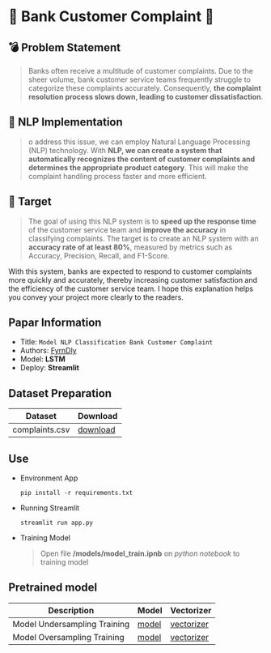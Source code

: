 🏦 Bank Customer Complaint 🏦
===
## 💣 Problem Statement
> Banks often receive a multitude of customer complaints. Due to the sheer volume, bank customer service teams frequently struggle to categorize these complaints accurately. Consequently, **the complaint resolution process slows down, leading to customer dissatisfaction**.

## 🤖 NLP Implementation
> o address this issue, we can employ Natural Language Processing (NLP) technology. With **NLP, we can create a system that automatically recognizes the content of customer complaints and determines the appropriate product category**. This will make the complaint handling process faster and more efficient.

## 🎯 Target
> The goal of using this NLP system is to **speed up the response time** of the customer service team and **improve the accuracy** in classifying complaints. The target is to create an NLP system with an **accuracy rate of at least 80%**, measured by metrics such as Accuracy, Precision, Recall, and F1-Score.

With this system, banks are expected to respond to customer complaints more quickly and accurately, thereby increasing customer satisfaction and the efficiency of the customer service team. I hope this explanation helps you convey your project more clearly to the readers.

## Papar Information
- Title:  `Model NLP Classification Bank Customer Complaint`
- Authors:  [FyrnDly](https://github.com/FyrnDly)
- Model: **LSTM**
- Deploy: **Streamlit**

## Dataset Preparation
| Dataset | Download |
| ---     | ---   |
| complaints.csv | [download](https://www.kaggle.com/datasets/adhamelkomy/bank-customer-complaint-analysis) |

## Use
- Environment App
  ```
  pip install -r requirements.txt
  ```
- Running Streamlit
  ```
  streamlit run app.py
  ```
- Training Model
  > Open file **/models/model_train.ipnb** on *python notebook* to training model

## Pretrained model
| Description | Model | Vectorizer |
| --- | --- | --- |
| Model Undersampling Training | [model](/models/model_lstm_rus.h5) | [vectorizer](./models/vectorizer.pkl) |
| Model Oversampling Training | [model](/models/model_lstm_ros.h5) | [vectorizer](./models/vectorizer.pkl) |
